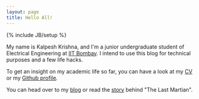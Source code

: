 ```yaml
---
layout: page
title: Hello All!
---
```

{% include JB/setup %}

My name is Kalpesh Krishna, and I'm a junior undergraduate student of Electrical Engineering at [IIT Bombay](http://iitb.ac.in). I intend to use this blog for technical purposes and a few life hacks.

To get an insight on my academic life so far, you can have a look at my [CV](http://home.iitb.ac.in/~kalpesh1729/resume.pdf) or my [Github profile](https://github.com/martiansideofthemoon).

You can head over to my [blog](http://martiansideofthemoon.github.io/archive.html) or read the [story](http://martiansideofthemoon.github.io/about/) behind "The Last Martian".

